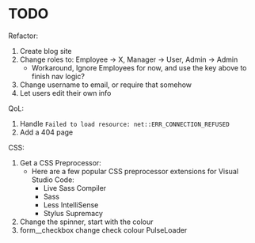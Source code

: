# TODO
Refactor:
1. Create blog site
2. Change roles to: Employee -> X, Manager -> User, Admin -> Admin
   - Workaround, Ignore Employees for now, and use the key above to finish nav logic?
3. Change username to email, or require that somehow
4. Let users edit their own info

QoL:
1. Handle `Failed to load resource: net::ERR_CONNECTION_REFUSED`
2. Add a 404 page

CSS:
1. Get a CSS Preprocessor:
   - Here are a few popular CSS preprocessor extensions for Visual Studio Code:
     - Live Sass Compiler
     - Sass
     - Less IntelliSense
     - Stylus Supremacy
2. Change the spinner, start with the colour
3. form__checkbox change check colour PulseLoader